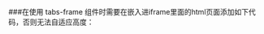 ###在使用 tabs-frame 组件时需要在嵌入进iframe里面的html页面添加如下代码，否则无法自适应高度：

<script type="text/javascript">
  /* Tabs-frame 组件中的 iframe 页面内嵌代码仅适用于同域名下有效 */
  function loadUpdate(){
    window.parent && 
    window.parent.parent && 
    window.parent.parent.tabsFrameUpdateCall &&
    window.parent.parent.tabsFrameUpdateCall();
  }
  if (window.attachEvent){ 
    window.attachEvent("onload", loadUpdate); 
  } else { 
    window.onload = loadUpdate; 
  } 
</script>